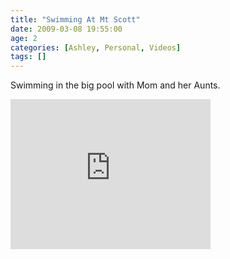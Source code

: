 ```yaml
---
title: "Swimming At Mt Scott"
date: 2009-03-08 19:55:00
age: 2
categories: [Ashley, Personal, Videos]
tags: []
---
```



Swimming in the big pool with Mom and her Aunts.
<iframe height="240" src="https://skydrive.live.com/embed?cid=F443C8FEC5D6FFCE&amp;resid=F443C8FEC5D6FFCE%21194&amp;authkey=APgSg7YKtt-8Z90" frameborder="0" width="320" scrolling="no"></iframe>
